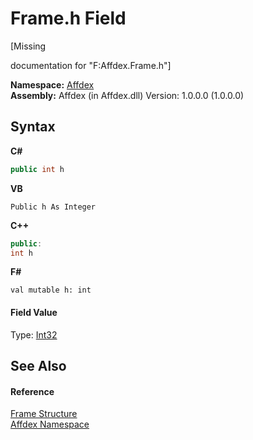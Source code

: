 # Frame.h Field
 

\[Missing <summary> documentation for "F:Affdex.Frame.h"\]

**Namespace:**&nbsp;<a href="b8038333-b12e-8ea1-a2ce-74c8d611fa89">Affdex</a><br />**Assembly:**&nbsp;Affdex (in Affdex.dll) Version: 1.0.0.0 (1.0.0.0)

## Syntax

**C#**<br />
``` C#
public int h
```

**VB**<br />
``` VB
Public h As Integer
```

**C++**<br />
``` C++
public:
int h
```

**F#**<br />
``` F#
val mutable h: int
```


#### Field Value
Type: <a href="http://msdn2.microsoft.com/en-us/library/td2s409d" target="_blank">Int32</a>

## See Also


#### Reference
<a href="cd246c18-3a71-0684-a69f-c70e8124b5e6">Frame Structure</a><br /><a href="b8038333-b12e-8ea1-a2ce-74c8d611fa89">Affdex Namespace</a><br />